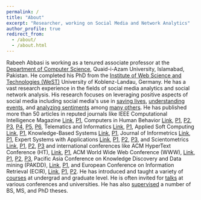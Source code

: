 ```yaml
---
permalink: /
title: "About"
excerpt: "Researcher, working on Social Media and Network Analytics"
author_profile: true
redirect_from: 
  - /about/
  - /about.html
---
```


Rabeeh Abbasi is working as a tenured associate professor at the [Department of Computer Science](http://cs.qau.edu.pk/), Quaid-i-Azam University, Islamabad, Pakistan. He completed his PhD from the [Institute of Web Science and Technologies (WeST)](https://west.uni-koblenz.de/) University of Koblenz-Landau, Germany. He has a vast research experience in the fields of social media analytics and social network analysis. His research focuses on leveraging positive aspects of social media including social media's use in [saving lives](https://www.sciencedirect.com/science/article/abs/pii/S0736585316303835), [understanding events](https://ieeexplore.ieee.org/document/8764659/), and [analyzing sentiments](https://ieeexplore.ieee.org/document/8948044) among [many others](/publications). He has published more than 50 articles in reputed journals like IEEE Computational Intelligence Magazine [Link](https://cis.ieee.org/publications/ci-magazine), [P1](https://ieeexplore.ieee.org/xpl/RecentIssue.jsp?punumber=10207), Computers in Human Behavior [Link](https://www.journals.elsevier.com/computers-in-human-behavior), [P1](https://www.sciencedirect.com/science/article/abs/pii/S0747563219304479), [P2](https://www.sciencedirect.com/science/article/abs/pii/S0747563218305995), [P3](https://www.sciencedirect.com/science/article/abs/pii/S0747563218302905), [P4](https://www.sciencedirect.com/science/article/abs/pii/S0747563218300840), [P5](https://www.sciencedirect.com/science/article/abs/pii/S0747563218301407), [P6](https://www.sciencedirect.com/science/article/abs/pii/S0747563216307531), Telematics and Informatics [Link](https://www.journals.elsevier.com/telematics-and-informatics), [P1](https://www.sciencedirect.com/science/article/abs/pii/S0736585316303835), Applied Soft Computing [Link](https://www.journals.elsevier.com/applied-soft-computing), [P1](https://www.sciencedirect.com/science/article/abs/pii/S1568494617306774), Knowledge-Based Systems [Link](https://www.journals.elsevier.com/knowledge-based-systems), [P1](http://www.sciencedirect.com/science/article/pii/S0950705120306353), Journal of Informetrics [Link](https://www.journals.elsevier.com/journal-of-informetrics), [P1](http://www.sciencedirect.com/science/article/pii/S1751157720306386), Expert Systems with Applications [Link](https://www.journals.elsevier.com/expert-systems-with-applications/), [P1](http://www.sciencedirect.com/science/article/pii/S0957417420310599), [P2](http://www.sciencedirect.com/science/article/pii/S0957417419304051), [P3](http://www.sciencedirect.com/science/article/pii/S0957417420310599), and Scientometrics [Link](https://www.springer.com/journal/11192), [P1](https://link.springer.com/article/10.1007%2Fs11192-020-03466-w), [P2](https://link.springer.com/article/10.1007/s11192-019-03334-2), [P3](https://link.springer.com/article/10.1007%2Fs11192-019-03112-0) and international conferences like ACM HyperText Conference (HT), [Link](https://dl.acm.org/conference/ht), [P1](https://dl.acm.org/doi/10.1145/1557914.1557952), ACM World Wide Web Conference (WWW), [Link](https://dl.acm.org/conference/www), [P1](https://dl.acm.org/doi/10.1145/3184558.3186335), [P2](https://dl.acm.org/doi/10.1145/3041021.3054137), [P3](https://dl.acm.org/doi/10.1145/3041021.3054164), Pacific Asia Conference on Knowledge Discovery and Data mining (PAKDD), [Link](https://link.springer.com/conference/pakdd), [P1](https://link.springer.com/chapter/10.1007%2F978-3-319-93037-4_42), and European Conference on Information Retrieval (ECIR), [Link](https://link.springer.com/conference/ecir), [P1](https://link.springer.com/chapter/10.1007%2F978-3-030-45442-5_64), [P2](https://link.springer.com/chapter/10.1007%2F978-3-642-00958-7_62). He has introduced and taught a variety of [courses](/teaching) at undergrad and graduate level. He is often invited for [talks](/talks) at various conferences and universities. He has also [supervised](/supervision) a number of BS, MS, and PhD theses.
